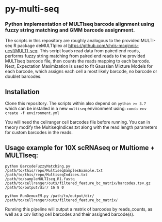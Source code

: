 # py-multi-seq
### Python implementation of MULTIseq barcode alignment using fuzzy string matching and GMM barcode assignment.


The scripts in this repository are roughly analogous to the provided MULTI-seq R package deMULTIplex at https://github.com/chris-mcginnis-ucsf/MULTI-seq. This script loads read data from paired end reads, performs fuzzy string matching from paired end reads to the provided MULTIseq barcode file, then counts the reads mapping to each barcode. Next, Expectation Maximization is used to fit Gaussian Mixture Models for each barcode, which assigns each cell a most likely barcode, no barcode or doublet barcodes.


## Installation


Clone this repository. The scripts within also depend on `python >= 3.7` which can be installed in a new `multiseq` environment using:
`conda env create -f environment.yml`


You will need the cellranger cell barcodes file before running. You can in theory modify the MultiseqIndices.txt along with the read length parameters for custom barcodes in the reads.


## Usage example for 10X scRNAseq or Multiome + MULTIseq: 


`python BarcodeFuzzyMatching.py /path/to/this/repo/MultiseqSamplesExample.txt /path/to/this/repo/MultiseqIndices.txt /path/to/sampleMULTIseq_R1.fastq  /path/to/cellranger/outs/filtered_feature_bc_matrix/barcodes.tsv.gz /path/to/output/dir/ 16 8 0`


`python RunDemuxEM.py /path/to/output/dir/ /path/to/cellranger/outs/filtered_feature_bc_matrix/`


Running this pipeline will output a matrix of barcodes by reads_counts, as well as a csv listing cell barcodes and their assigned barcode(s).
